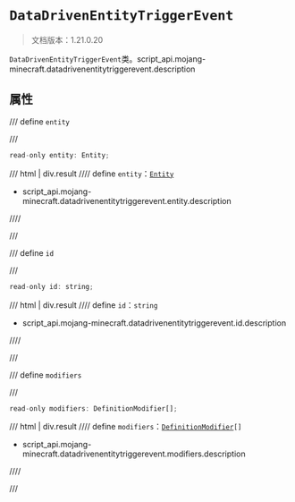 # `DataDrivenEntityTriggerEvent`

> 文档版本：1.21.0.20

`DataDrivenEntityTriggerEvent`类。script_api.mojang-minecraft.datadrivenentitytriggerevent.description

## 属性

/// define
`entity`


///

```js
read-only entity: Entity;
```

/// html | div.result
//// define
`entity`：[`Entity`](./entity.md)

- script_api.mojang-minecraft.datadrivenentitytriggerevent.entity.description


////

///


/// define
`id`


///

```js
read-only id: string;
```

/// html | div.result
//// define
`id`：`string`

- script_api.mojang-minecraft.datadrivenentitytriggerevent.id.description


////

///


/// define
`modifiers`


///

```js
read-only modifiers: DefinitionModifier[];
```

/// html | div.result
//// define
`modifiers`：<code><a href="../definitionmodifier/">DefinitionModifier</a>[]</code>

- script_api.mojang-minecraft.datadrivenentitytriggerevent.modifiers.description


////

///

